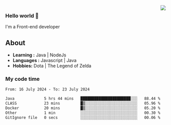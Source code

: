 <img align='right' src="https://github-readme-stats.vercel.app/api?username=jumodada&show_icons=true&theme=vue">

### Hello world 👋

I'm a Front-end developer 
    
## About
-  **Learning :** Java | NodeJs
-  **Languages :** Javascript | Java
-  **Hobbies:** Dota | The Legend of Zelda

### My code time

<!--START_SECTION:waka-->

```txt
From: 16 July 2024 - To: 23 July 2024

Java             5 hrs 44 mins   ██████████████████████░░░   88.44 %
CLASS            23 mins         █▒░░░░░░░░░░░░░░░░░░░░░░░   05.96 %
Docker           20 mins         █▒░░░░░░░░░░░░░░░░░░░░░░░   05.20 %
Other            1 min           ░░░░░░░░░░░░░░░░░░░░░░░░░   00.30 %
GitIgnore file   0 secs          ░░░░░░░░░░░░░░░░░░░░░░░░░   00.06 %
```

<!--END_SECTION:waka-->

